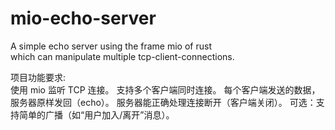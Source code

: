 # mio-echo-server

A simple echo server using the frame mio of rust  
which can manipulate multiple tcp-client-connections.  

项目功能要求:  
使用 mio 监听 TCP 连接。 
支持多个客户端同时连接。 
每个客户端发送的数据，服务器原样发回（echo）。 
服务器能正确处理连接断开（客户端关闭）。 
可选：支持简单的广播（如“用户加入/离开”消息）。 
